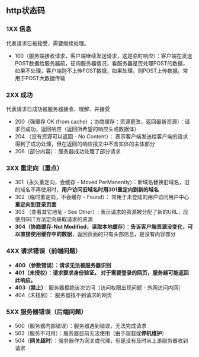## http状态码

### 1XX 信息

代表请求已被接受，需要继续处理。

- 100（服务端接收请求，客户端继续发送请求，这是临时响应）：客户端在发送POST数据给服务器前，征询服务器情况，看服务器是否处理POST的数据，如果不处理，客户端则不上传POST数据，如果处理，则POST上传数据。常用于POST大数据传输

### 2XX 成功

代表请求已成功被服务器接收、理解、并接受

- 200（强缓存 OK (from cache) ；协商缓存：资源更改，返回最新资源）：请求已成功，返回响应（返回所希望的响应头或数据体）
- 204 （没有资源可以返回 - No Content）： 表示客户端发送给客户端的请求得到了成功处理，但在返回的响应报文中不含实体的主体部分
- 206（部分内容）：服务器成功处理了部分请求

### 3XX 重定向（重点）

- 301（永久重定向，会缓存 - Moved PerManently）：新域名替换旧域名，旧的域名不再使用时，**用户访问旧域名时用301重定向到新的域名**
- 302（临时重定向，不会缓存 - Found）： 常用于未登陆的用户访问用户中心**重定向到登录页面**
- 303 （查看其它地址 - See Other）: 表示请求的资源被分配了新的URL，应使用GET方法定向获取请求的资源
- **304（协商缓存-Not Modified，读取本地缓存）**：**告诉客户端资源没变化，可以直接使用缓存中的数据**，返回页面的只有头部信息，是没有内容部分

### 4XX 请求错误（前端问题）

- **400（参数错误）：请求无法被服务器识别**
- **401（未授权）：请求要求身份验证。 对于需要登录的网页，服务器可能返回此响应。**
- **403（禁止）**：服务器拒绝该次访问（访问权限出现问题 - 外网访问内网）
- 404（未找到）： 服务器找不到请求的网页

### 5XX 服务器错误（后端问题）

- 500（服务器内部错误）：服务器遇到错误，无法完成请求
- 503（服务不可用）：服务器目前无法使用（由于超载或**停机维护**）
- 504（**网关超时**）：服务器作为网关或代理，但是没有及时从上游服务器收到请求
